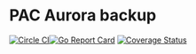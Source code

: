 # PAC Aurora backup

[![Circle CI](https://circleci.com/gh/Financial-Times/pac-aurora-backup/tree/master.png?style=shield)](https://circleci.com/gh/Financial-Times/pac-aurora-backup/tree/master)[![Go Report Card](https://goreportcard.com/badge/github.com/Financial-Times/pac-aurora-backup)](https://goreportcard.com/report/github.com/Financial-Times/pac-aurora-backup) [![Coverage Status](https://coveralls.io/repos/github/Financial-Times/pac-aurora-backup/badge.svg)](https://coveralls.io/github/Financial-Times/pac-aurora-backup)

